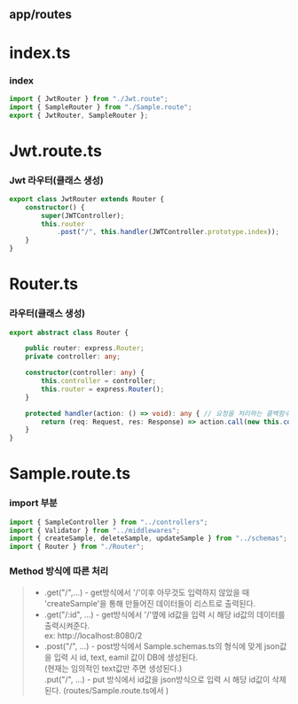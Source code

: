 ## app/routes

# index.ts
### index
```typescript
import { JwtRouter } from "./Jwt.route";
import { SampleRouter } from "./Sample.route";
export { JwtRouter, SampleRouter };
```

# Jwt.route.ts
### Jwt 라우터(클래스 생성)
```typescript
export class JwtRouter extends Router {
    constructor() {
        super(JWTController);
        this.router
            .post("/", this.handler(JWTController.prototype.index));
    }
}
```

# Router.ts
### 라우터(클래스 생성)
```typescript
export abstract class Router {

    public router: express.Router;
    private controller: any;

    constructor(controller: any) {
        this.controller = controller;
        this.router = express.Router();
    }

    protected handler(action: () => void): any { // 요청을 처리하는 콜백함수.
        return (req: Request, res: Response) => action.call(new this.controller(req, res));
    }
}
```

# Sample.route.ts
### import 부분
```typescript
import { SampleController } from "../controllers";
import { Validator } from "../middlewares";
import { createSample, deleteSample, updateSample } from "../schemas";
import { Router } from "./Router";
```

### Method 방식에 따른 처리
> * .get("/",...) - get방식에서 '/'이후 아무것도 입력하지 않았을 때 'createSample'을 통해 만들어진 데이터들이 리스트로 출력된다. <br />
> * .get("/:id", ...) - get방식에서 '/'옆에 id값을 입력 시 해당 id값의 데이터를 출력시켜준다. <br /> ex: http://localhost:8080/2 <br />
> * .post("/", ...) - post방식에서 Sample.schemas.ts의 형식에 맞게 json값을 입력 시 id, text, eamil 값이 DB에 생성된다. <br /> 
     (현재는 임의적인    text값만 주면 생성된다.) <br />
> .put("/", ...) - put 방식에서 id값을 json방식으로 입력 시 해당 id값이 삭제된다. (routes/Sample.route.ts에서 ) <br />
